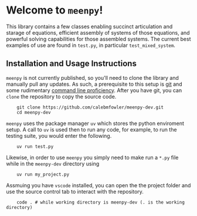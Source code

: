 # Welcome to `meenpy`!

This library contains a few classes enabling succinct articulation and starage of equations, efficient assembly of systems of those equations, and powerful solving capabilities for those assembled systems. The current best examples of use are found in `test.py`, in particular `test_mixed_system`.

## Installation and Usage Instructions

`meenpy` is not currently published, so you'll need to clone the library and manually pull any updates. As such, a prerequisite to this setup is [git](https://docs.github.com/en/get-started/git-basics/set-up-git) and some rudimentary [command line proficiency](https://swcarpentry.github.io/shell-novice/). After you have git, you can `clone` the repository to copy the source code.

```
    git clone https://github.com/calebmfowler/meenpy-dev.git
    cd meenpy-dev
```

`meenpy` uses the package manager `uv` which stores the python enviroment setup. A call to `uv` is used then to run any code, for example, to run the testing suite, you would enter the following.

```
    uv run test.py
```

Likewise, in order to use `meenpy` you simply need to make run a `*.py` file while in the `meenpy-dev` directory using

```
    uv run my_project.py
```

Assmuing you have `vscode` installed, you can open the the project folder and use the source control tab to interact with the repository.

```
    code . # while working directory is meenpy-dev (. is the working directory)
```
